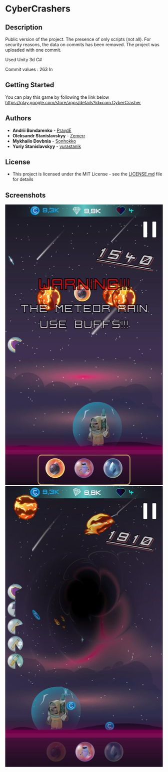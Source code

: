 # CyberCrashers

## Description

Public version of the project. The presence of only scripts (not all).
For security reasons, the data on commits has been removed. The project was uploaded with one commit.

Used Unity 3d
C#

Commit values : 263
In
## Getting Started
You can play this game by following the link below
https://play.google.com/store/apps/details?id=com.CyberCrasher

## Authors

* **Andrii Bondarenko** - [PraydE](https://github.com/PraydE007)
* **Oleksandr Stanislavskyy** - [Zemerr](https://github.com/Zemerr)
* **Mykhailo Dovbnia** - [Sonhokko](https://github.com/Sonhokko)
* **Yuriy Stanislavskyy** - [yurastanik](https://github.com/yurastanik)

## License

* This project is licensed under the MIT License - see the [LICENSE.md](LICENSE.md) file for details


## Screenshots

![](scrn1.jpg)
![](scrn2.jpg)
